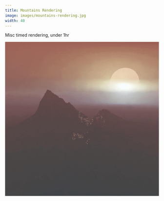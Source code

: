 ```yaml
---
title: Mountains Rendering
image: images/mountains-rendering.jpg
width: 40
---
```


Misc timed rendering, under 1hr

![](images/mountains-rendering.jpg)